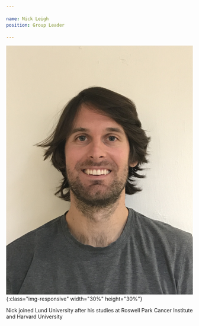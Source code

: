 ```yaml
---

name: Nick Leigh
position: Group Leader

---
```



![](../assets/images/Nick.jpg){:class="img-responsive" width="30%" height="30%"} 
<p>Nick joined Lund University after his studies at Roswell Park Cancer Institute and Harvard University</p>
